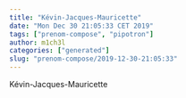 ```yaml
---
title: "Kévin-Jacques-Mauricette"
date: "Mon Dec 30 21:05:33 CET 2019"
tags: ["prenom-compose", "pipotron"]
author: m1ch3l
categories: ["generated"]
slug: "prenom-compose/2019-12-30-21:05:33"
---
```


Kévin-Jacques-Mauricette

